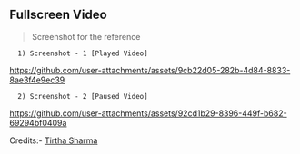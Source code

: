 ## Fullscreen Video

> Screenshot for the reference

      1) Screenshot - 1 [Played Video]

https://github.com/user-attachments/assets/9cb22d05-282b-4d84-8833-8ae3f4e9ec39

      2) Screenshot - 2 [Paused Video]

https://github.com/user-attachments/assets/92cd1b29-8396-449f-b682-69294bf0409a


Credits:- [Tirtha Sharma](https://github.com/genze121 "Tirtha Sharma")
